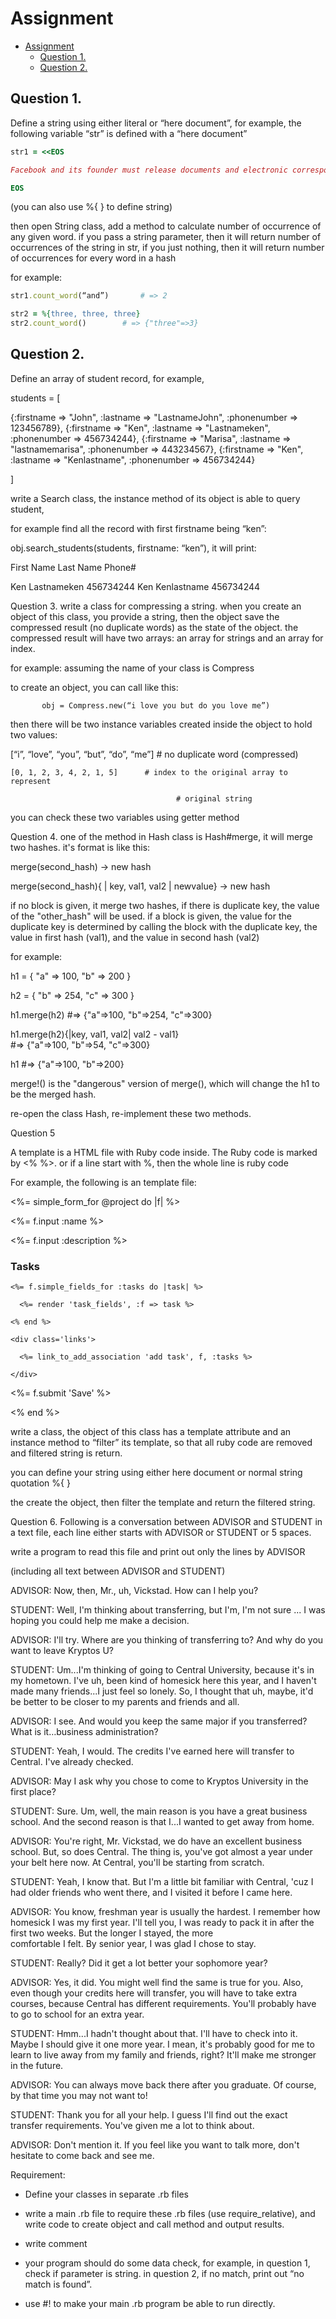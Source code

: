 # Assignment

<!-- TOC -->

- [Assignment](#assignment)
    - [Question 1.](#question-1)
    - [Question 2.](#question-2)

<!-- /TOC -->

## Question 1.

Define a string using either literal or “here document”, for example, the following variable “str” is defined with a “here document”

``` ruby
str1 = <<EOS

Facebook and its founder must release documents and electronic correspondence to a defense lawyer whose client has fled from criminal charges that he falsely claimed a majority ownership in the social media giant, a federal judge said Friday.

EOS
```

(you can also use %{ } to define string)

then open String class, add a method to calculate number of occurrence of any given word. if you pass a string parameter, then it will return number of occurrences of the string in str, if you just nothing, then it will return number of occurrences for every word in a hash

for example:  

``` ruby
str1.count_word(“and”)       # => 2

str2 = %{three, three, three}
str2.count_word()        # => {"three"=>3}
```

## Question 2.

Define an array of student record, for example,

students = [

{:firstname => "John", :lastname => "LastnameJohn",  :phonenumber => 123456789},
{:firstname => "Ken", :lastname => "Lastnameken",  :phonenumber => 456734244},
{:firstname => "Marisa", :lastname => "lastnamemarisa",  :phonenumber => 443234567},
{:firstname => "Ken", :lastname => "Kenlastname",  :phonenumber => 456734244}

]

write a Search class, the instance method of its object is able to query student,

for example find all the record with first firstname being “ken”:

obj.search_students(students, firstname: “ken”), it will print:

First Name  Last Name      Phone#

Ken            Lastnameken  456734244
Ken            Kenlastname   456734244


Question 3.  write a class for compressing a string. when you create an object of this class, you provide a string, then the object save the compressed result (no duplicate words) as the state of the  object. the compressed result will have two arrays:  an array for strings and an array for index.

for example:  assuming the name of your class is Compress

to create an object, you can call like this:

           obj = Compress.new(“i love you but do you love me”)

then there will be two instance variables created inside the object to hold two values:

   [“i”, “love”, “you”, “but”, “do”, “me”]            # no duplicate word (compressed)

    [0, 1, 2, 3, 4, 2, 1, 5]      # index to the original array to  represent

                                         # original string

 

you can check these two variables using getter method

 

Question 4.  one of the method in Hash class is Hash#merge, it will merge two hashes.
it's format is like this:

merge(second_hash) → new hash

merge(second_hash){ | key, val1, val2 | newvalue} → new hash

if no block is given, it merge two hashes, if there is duplicate key, the value of the "other_hash"
will be used. if a block is given, the value for the duplicate key is determined by calling the block with the duplicate key, the value in first hash (val1), and the value in second hash (val2)

for example:

h1 = { "a" => 100, "b" => 200 }

h2 = { "b" => 254, "c" => 300 }

h1.merge(h2)            #=> {"a"=>100, "b"=>254, "c"=>300}

h1.merge(h2){|key, val1, val2| val2 - val1}  
                        #=> {"a"=>100, "b"=>54,  "c"=>300}

h1                      #=> {"a"=>100, "b"=>200}

 

merge!() is the "dangerous" version of merge(), which will change the h1 to be the merged hash.

re-open the class Hash, re-implement these two methods.   

Question 5

A template is a HTML file with Ruby code inside. The Ruby code is marked by <% %>.
or  if a line start with %, then the whole line is ruby code


For example, the following is an template file:

 

<%= simple_form_for @project do |f| %>

  <%= f.input :name %>

  <%= f.input :description %>

  <h3>Tasks</h3>

  <div id='tasks'>

    <%= f.simple_fields_for :tasks do |task| %>

      <%= render 'task_fields', :f => task %>

    <% end %>

    <div class='links'>

      <%= link_to_add_association 'add task', f, :tasks %>

    </div>

  </div>

  <%= f.submit 'Save' %>

<% end %>

 

 

write a class, the object of this class has a template attribute and an instance method to
“filter” its template, so that all ruby code are removed and filtered string is return.

you can define your string using either here document or normal string quotation %{ }

the create the object, then filter the template and return the filtered string.


Question 6. Following is a conversation between ADVISOR and STUDENT in a text file,  each line either starts with ADVISOR or STUDENT or 5 spaces.

 write a program to read this file and print out only the lines by ADVISOR

(including all text between ADVISOR and STUDENT)


ADVISOR: Now, then, Mr., uh, Vickstad. How can I help you?

STUDENT: Well, I'm thinking about transferring, but I'm, I'm not sure ...
     I was hoping you could help me make a decision.

ADVISOR: I'll try. Where are you thinking of transferring to? And why do
     you want to leave Kryptos U?

STUDENT: Um...I'm thinking of going to Central University, because it's
     in my hometown. I've uh, been kind of homesick here this year, and
     I haven't made many friends...I just feel so lonely. So, I thought that
     uh, maybe, it'd be better to be closer to my parents and friends and
     all.

ADVISOR: I see. And would you keep the same major if you transferred?
     What is it…business administration?

STUDENT: Yeah, I would. The credits I've earned here will transfer to
      Central. I've already checked.

ADVISOR: May I ask why you chose to come to Kryptos University in the
      first place?

STUDENT: Sure. Um, well, the main reason is you have a great business
     school. And the second reason is that I...I wanted to get away from
     home.

ADVISOR: You're right, Mr. Vickstad, we do have an excellent business
      school. But, so does Central. The thing is, you've got almost a year
      under your belt here now. At Central, you'll be starting from scratch.

STUDENT: Yeah, I know that. But I'm a little bit familiar with Central,
      'cuz I had older friends who went there, and I visited it before I came
    here.

ADVISOR: You know, freshman year is usually the hardest. I remember
     how homesick I was my first year. I'll tell you, I was ready to pack it
     in after the first two weeks. But the longer I stayed, the more       
     comfortable I felt. By senior year, I was glad I chose to stay.

STUDENT: Really? Did it get a lot better your sophomore year?

ADVISOR: Yes, it did. You might well find the same is true for you. Also,
     even though your credits here will transfer, you will have to take
     extra courses, because Central has different requirements. You'll
     probably have to go to school for an extra year.

STUDENT: Hmm...I hadn't thought about that. I'll have to check into it. 
      Maybe I should give it one more year. I mean, it's probably good for
      me to learn to live away from my family and friends, right? It'll make
      me stronger in the future.

ADVISOR: You can always move back there after you graduate. Of
      course, by that time you may not want to!

STUDENT: Thank you for all your help. I guess I'll find out the exact  
      transfer requirements. You've given me a lot to think about.

ADVISOR: Don't mention it. If you feel like you want to talk more, don't
      hesitate to come back and see me.

 

 

 

 

Requirement:

- Define your classes in separate .rb files

- write a main .rb file to require these .rb files (use require_relative), and write code to create object and call method  and output results.

- write comment

- your program should do some data check, for example, in question 1, check if parameter is string. in question 2, if no match, print out “no match is found”.

-  use #!  to make your main .rb program be able to run directly.